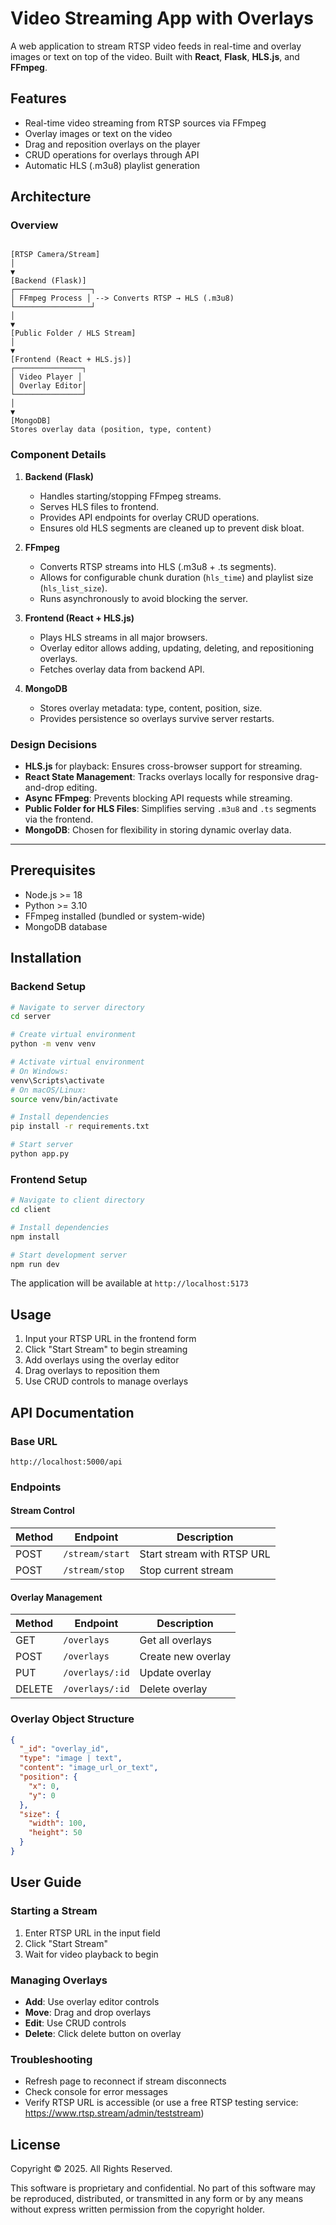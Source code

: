 # Video Streaming App with Overlays

A web application to stream RTSP video feeds in real-time and overlay images or text on top of the video. Built with **React**, **Flask**, **HLS.js**, and **FFmpeg**.

## Features

- Real-time video streaming from RTSP sources via FFmpeg
- Overlay images or text on the video
- Drag and reposition overlays on the player
- CRUD operations for overlays through API
- Automatic HLS (.m3u8) playlist generation



## Architecture

### Overview
```

[RTSP Camera/Stream]
│
▼
[Backend (Flask)]
┌─────────────────┐
│ FFmpeg Process │ --> Converts RTSP → HLS (.m3u8)
└─────────────────┘
│
▼
[Public Folder / HLS Stream]
│
▼
[Frontend (React + HLS.js)]
┌───────────────┐
│ Video Player │
│ Overlay Editor│
└───────────────┘
│
▼
[MongoDB]
Stores overlay data (position, type, content)
```

### Component Details

1. **Backend (Flask)**  
   - Handles starting/stopping FFmpeg streams.  
   - Serves HLS files to frontend.  
   - Provides API endpoints for overlay CRUD operations.  
   - Ensures old HLS segments are cleaned up to prevent disk bloat.

2. **FFmpeg**  
   - Converts RTSP streams into HLS (.m3u8 + .ts segments).  
   - Allows for configurable chunk duration (`hls_time`) and playlist size (`hls_list_size`).  
   - Runs asynchronously to avoid blocking the server.

3. **Frontend (React + HLS.js)**  
   - Plays HLS streams in all major browsers.  
   - Overlay editor allows adding, updating, deleting, and repositioning overlays.  
   - Fetches overlay data from backend API.

4. **MongoDB**  
   - Stores overlay metadata: type, content, position, size.  
   - Provides persistence so overlays survive server restarts.

### Design Decisions

- **HLS.js** for playback: Ensures cross-browser support for streaming.  
- **React State Management**: Tracks overlays locally for responsive drag-and-drop editing.  
- **Async FFmpeg**: Prevents blocking API requests while streaming.  
- **Public Folder for HLS Files**: Simplifies serving `.m3u8` and `.ts` segments via the frontend.  
- **MongoDB**: Chosen for flexibility in storing dynamic overlay data.  

---


## Prerequisites

- Node.js >= 18
- Python >= 3.10
- FFmpeg installed (bundled or system-wide)
- MongoDB database

## Installation

### Backend Setup

```bash
# Navigate to server directory
cd server

# Create virtual environment
python -m venv venv

# Activate virtual environment
# On Windows:
venv\Scripts\activate
# On macOS/Linux:
source venv/bin/activate

# Install dependencies
pip install -r requirements.txt

# Start server
python app.py
```

### Frontend Setup

```bash
# Navigate to client directory
cd client

# Install dependencies
npm install

# Start development server
npm run dev
```

The application will be available at `http://localhost:5173`

## Usage

1. Input your RTSP URL in the frontend form
2. Click "Start Stream" to begin streaming
3. Add overlays using the overlay editor
4. Drag overlays to reposition them
5. Use CRUD controls to manage overlays

## API Documentation

### Base URL
`http://localhost:5000/api`

### Endpoints

#### Stream Control
| Method | Endpoint | Description |
|--------|----------|-------------|
| POST | `/stream/start` | Start stream with RTSP URL |
| POST | `/stream/stop` | Stop current stream |

#### Overlay Management
| Method | Endpoint | Description |
|--------|----------|-------------|
| GET | `/overlays` | Get all overlays |
| POST | `/overlays` | Create new overlay |
| PUT | `/overlays/:id` | Update overlay |
| DELETE | `/overlays/:id` | Delete overlay |

### Overlay Object Structure

```json
{
  "_id": "overlay_id",
  "type": "image | text",
  "content": "image_url_or_text",
  "position": { 
    "x": 0, 
    "y": 0 
  },
  "size": { 
    "width": 100, 
    "height": 50 
  }
}
```

## User Guide

### Starting a Stream
1. Enter RTSP URL in the input field
2. Click "Start Stream"
3. Wait for video playback to begin

### Managing Overlays
- **Add**: Use overlay editor controls
- **Move**: Drag and drop overlays
- **Edit**: Use CRUD controls
- **Delete**: Click delete button on overlay

### Troubleshooting
- Refresh page to reconnect if stream disconnects
- Check console for error messages
- Verify RTSP URL is accessible (or use a free RTSP testing service: https://www.rtsp.stream/admin/teststream)

## License

Copyright © 2025. All Rights Reserved.

This software is proprietary and confidential. No part of this software may be reproduced, distributed, or transmitted in any form or by any means without express written permission from the copyright holder.
